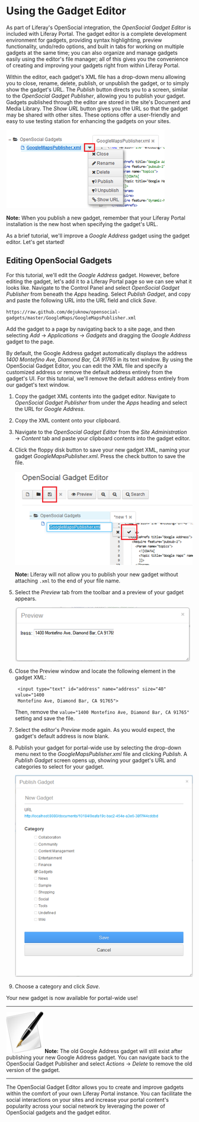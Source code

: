 # Using the Gadget Editor

As part of Liferay's OpenSocial integration, the *OpenSocial Gadget Editor* is
included with Liferay Portal. The gadget editor is a complete development
environment for gadgets, providing syntax highlighting, preview functionality,
undo/redo options, and built in tabs for working on multiple gadgets at the same
time; you can also organize and manage gadgets easily using the editor's file
manager; all of this gives you the convenience of creating and improving your
gadgets right from within Liferay Portal.

Within the editor, each gadget's XML file has a drop-down menu allowing you to
close, rename, delete, publish, or unpublish the gadget, or to simply show the
gadget's URL. The *Publish* button directs you to a screen, similar to the
*OpenSocial Gadget Publisher*, allowing you to publish your gadget. Gadgets
published through the editor are stored in the site's Document and Media
Library. The *Show URL* button gives you the URL so that the gadget may be
shared with other sites. These options offer a user-friendly and easy to use
testing station for enhancing the gadgets on your sites.

![Figure 1: The drop-down menu can be easily found to the right of your XML file.](../../images/opensocial-39.png)

**Note:** When you publish a new gadget, remember that your Liferay Portal
installation is the new host when specifying the gadget's URL.

As a brief tutorial, we'll improve a *Google Address* gadget using the gadget 
editor. Let's get started!
 
## Editing OpenSocial Gadgets

For this tutorial, we'll edit the *Google Address* gadget. However, before
editing the gadget, let's add it to a Liferay Portal page so we can see what it
looks like. Navigate to the Control Panel and select *OpenSocial Gadget Publisher* 
from beneath the *Apps* heading. Select *Publish Gadget*, and copy and paste the 
following URL into the URL field and click *Save*.

    https://raw.github.com/dejuknow/opensocial-gadgets/master/GoogleMaps/GoogleMapsPublisher.xml

Add the gadget to a page by navigating back to a site page, and then selecting
*Add* &rarr; *Applications* &rarr; *Gadgets* and dragging the *Google Address* 
gadget to the page.

By default, the Google Address gadget automatically displays the address 
*1400 Montefino Ave, Diamond Bar, CA 91765* in its text window. By using the
OpenSocial Gadget Editor, you can edit the XML file and specify a customized
address or remove the default address entirely from the gadget's UI. For this
tutorial, we'll remove the default address entirely from our gadget's text
window.

1. Copy the gadget XML contents into the gadget editor. Navigate to 
   *OpenSocial Gadget Publisher* from under the *Apps* heading and select the URL 
   for *Google Address*.

2. Copy the XML content onto your clipboard.

3. Navigate to the *OpenSocial Gadget Editor* from the *Site Administration*
   &rarr; *Content* tab and paste your clipboard contents into the gadget
   editor.

4. Click the floppy disk button to save your new gadget XML, naming your gadget
   *GoogleMapsPublisher.xml*. Press the check button to save the file.

    ![Figure 2: It is easy to insert gadget content into Liferay's *OpenSocial Gadget Editor* and save it as an OpenSocial gadget.](../../images/opensocial-31.png)

    **Note:** Liferay will not allow you to publish your new gadget without
    attaching `.xml` to the end of your file name. 

5. Select the *Preview* tab from the toolbar and a preview of your gadget
   appears.

    ![Figure 3: The *Preview* tab displays what your gadget would look like if it was added to a Liferay page.](../../images/opensocial-32.png)

6. Close the Preview window and locate the following element in the gadget XML:

        <input type="text" id="address" name="address" size="40" value="1400
        Montefino Ave, Diamond Bar, CA 91765">

    Then, remove the `value="1400 Montefino Ave, Diamond Bar, CA 91765"`
    setting and save the file.

7. Select the editor's *Preview* mode again. As you would expect, the gadget's
default address is now blank.

8. Publish your gadget for portal-wide use by selecting the drop-down menu next
   to the *GoogleMapsPublisher.xml* file and clicking *Publish*. A *Publish
   Gadget* screen opens up, showing your gadget's URL and categories to select
   for your gadget.

    ![Figure 4: A *Publish Gadget* window displays your gadget's URL and a host of categories for you to consider for your gadget.](../../images/opensocial-36.png)

9.  Choose a category and click *Save*.

Your new gadget is now available for portal-wide use!

---

 ![Note](../../images/tip-pen-paper.png) **Note:** The old Google Address gadget
 will still exist after publishing your new Google Address gadget. You can
 navigate back to the OpenSocial Gadget Publisher and select *Actions* &rarr;
 *Delete* to remove the old version of the gadget.

---

The OpenSocial Gadget Editor allows you to create and improve gadgets within the
comfort of your own Liferay Portal instance. You can facilitate the social
interactions on your sites and increase your portal content's popularity across
your social network by leveraging the power of OpenSocial gadgets and the gadget
editor.

